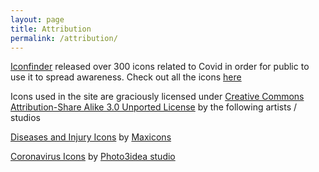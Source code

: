 ```yaml
---
layout: page
title: Attribution
permalink: /attribution/
---
```


[Iconfinder](https://www.iconfinder.com/) released over 300 icons related to Covid in order for public to use it to 
spread awareness. Check out all the icons [here](https://www.iconfinder.com/p/coronavirus-awareness-icons)

Icons used in the site are graciously licensed under [Creative Commons Attribution-Share Alike 3.0 Unported License](https://creativecommons.org/licenses/by-sa/3.0/) by the following artists / studios


[Diseases and Injury Icons](https://www.iconfinder.com/iconsets/diseases-and-injury-1) by [Maxicons](https://www.iconfinder.com/sorasak21)


[Coronavirus Icons](https://www.iconfinder.com/iconsets/coronavirus-10) by [Photo3idea studio](https://www.iconfinder.com/photo3idea)

